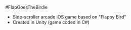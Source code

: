 #FlapGoesTheBirdie

- Side-scroller arcade iOS game based on "Flappy Bird"
- Created in Unity (game coded in C#)

